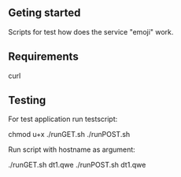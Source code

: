 ## Geting started
Scripts for test how does the service "emoji" work.

## Requirements
curl

## Testing
For test application run testscript:

chmod u+x ./runGET.sh ./runPOST.sh

Run script with hostname as argument:

./runGET.sh dt1.qwe
./runPOST.sh dt1.qwe
